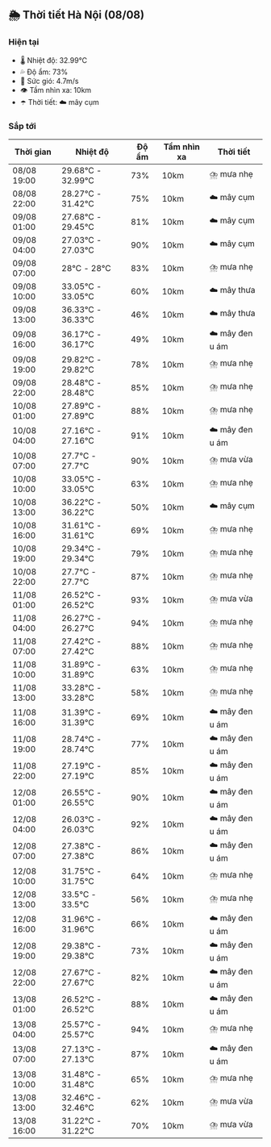 ## 🌦️ Thời tiết Hà Nội (08/08)

### Hiện tại

- 🌡️ Nhiệt độ: 32.99℃
- 💦 Độ ẩm: 73%
- 💨 Sức gió: 4.7m/s
- 👁️ Tầm nhìn xa: 10km
- ☂️ Thời tiết: ☁️ mây cụm

### Sắp tới

| Thời gian | Nhiệt độ | Độ ẩm | Tầm nhìn xa | Thời tiết |
| --- | --- | --- | --- | --- |
| 08/08 19:00 | 29.68℃ - 32.99℃ | 73% | 10km | ⛈️ mưa nhẹ |
| 08/08 22:00 | 28.27℃ - 31.42℃ | 75% | 10km | ☁️ mây cụm |
| 09/08 01:00 | 27.68℃ - 29.45℃ | 81% | 10km | ☁️ mây cụm |
| 09/08 04:00 | 27.03℃ - 27.03℃ | 90% | 10km | ☁️ mây cụm |
| 09/08 07:00 | 28℃ - 28℃ | 83% | 10km | ⛈️ mưa nhẹ |
| 09/08 10:00 | 33.05℃ - 33.05℃ | 60% | 10km | ☁️ mây thưa |
| 09/08 13:00 | 36.33℃ - 36.33℃ | 46% | 10km | ☁️ mây thưa |
| 09/08 16:00 | 36.17℃ - 36.17℃ | 49% | 10km | ☁️ mây đen u ám |
| 09/08 19:00 | 29.82℃ - 29.82℃ | 78% | 10km | ⛈️ mưa nhẹ |
| 09/08 22:00 | 28.48℃ - 28.48℃ | 85% | 10km | ⛈️ mưa nhẹ |
| 10/08 01:00 | 27.89℃ - 27.89℃ | 88% | 10km | ⛈️ mưa nhẹ |
| 10/08 04:00 | 27.16℃ - 27.16℃ | 91% | 10km | ☁️ mây đen u ám |
| 10/08 07:00 | 27.7℃ - 27.7℃ | 90% | 10km | ⛈️ mưa vừa |
| 10/08 10:00 | 33.05℃ - 33.05℃ | 63% | 10km | ⛈️ mưa nhẹ |
| 10/08 13:00 | 36.22℃ - 36.22℃ | 50% | 10km | ☁️ mây cụm |
| 10/08 16:00 | 31.61℃ - 31.61℃ | 69% | 10km | ⛈️ mưa nhẹ |
| 10/08 19:00 | 29.34℃ - 29.34℃ | 79% | 10km | ⛈️ mưa nhẹ |
| 10/08 22:00 | 27.7℃ - 27.7℃ | 87% | 10km | ⛈️ mưa nhẹ |
| 11/08 01:00 | 26.52℃ - 26.52℃ | 93% | 10km | ⛈️ mưa vừa |
| 11/08 04:00 | 26.27℃ - 26.27℃ | 94% | 10km | ⛈️ mưa nhẹ |
| 11/08 07:00 | 27.42℃ - 27.42℃ | 88% | 10km | ⛈️ mưa nhẹ |
| 11/08 10:00 | 31.89℃ - 31.89℃ | 63% | 10km | ⛈️ mưa nhẹ |
| 11/08 13:00 | 33.28℃ - 33.28℃ | 58% | 10km | ⛈️ mưa nhẹ |
| 11/08 16:00 | 31.39℃ - 31.39℃ | 69% | 10km | ☁️ mây đen u ám |
| 11/08 19:00 | 28.74℃ - 28.74℃ | 77% | 10km | ☁️ mây đen u ám |
| 11/08 22:00 | 27.19℃ - 27.19℃ | 85% | 10km | ☁️ mây đen u ám |
| 12/08 01:00 | 26.55℃ - 26.55℃ | 90% | 10km | ☁️ mây đen u ám |
| 12/08 04:00 | 26.03℃ - 26.03℃ | 92% | 10km | ☁️ mây đen u ám |
| 12/08 07:00 | 27.38℃ - 27.38℃ | 86% | 10km | ☁️ mây đen u ám |
| 12/08 10:00 | 31.75℃ - 31.75℃ | 64% | 10km | ⛈️ mưa nhẹ |
| 12/08 13:00 | 33.5℃ - 33.5℃ | 56% | 10km | ⛈️ mưa nhẹ |
| 12/08 16:00 | 31.96℃ - 31.96℃ | 66% | 10km | ☁️ mây đen u ám |
| 12/08 19:00 | 29.38℃ - 29.38℃ | 73% | 10km | ☁️ mây đen u ám |
| 12/08 22:00 | 27.67℃ - 27.67℃ | 82% | 10km | ☁️ mây đen u ám |
| 13/08 01:00 | 26.52℃ - 26.52℃ | 88% | 10km | ☁️ mây đen u ám |
| 13/08 04:00 | 25.57℃ - 25.57℃ | 94% | 10km | ⛈️ mưa nhẹ |
| 13/08 07:00 | 27.13℃ - 27.13℃ | 87% | 10km | ☁️ mây đen u ám |
| 13/08 10:00 | 31.48℃ - 31.48℃ | 65% | 10km | ⛈️ mưa nhẹ |
| 13/08 13:00 | 32.46℃ - 32.46℃ | 62% | 10km | ⛈️ mưa vừa |
| 13/08 16:00 | 31.22℃ - 31.22℃ | 70% | 10km | ⛈️ mưa vừa |
